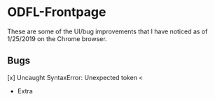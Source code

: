 # ODFL-Frontpage

These are some of the UI/bug improvements that I have noticed as of 1/25/2019 on the Chrome browser.

## Bugs

[x] Uncaught SyntaxError: Unexpected token < 

* Extra <script> tag was removed*
        
[x]'Failed to decode downloaded font error' 

    * Fixed by converting the ttf to a woff and replacing the old woff font.*

[x]Back appears twice in mobile nav menus

    * Temporarily fixed by limiting the init function to only run once using a boolean global variable called 'navInit'.*

[x]Back button goes back twice leaving no menu

    *Temp fixed as well by limiting the back init function

## Future Idea

[] Increase height of button links (e.g. Domestic, Expedited, etc)

